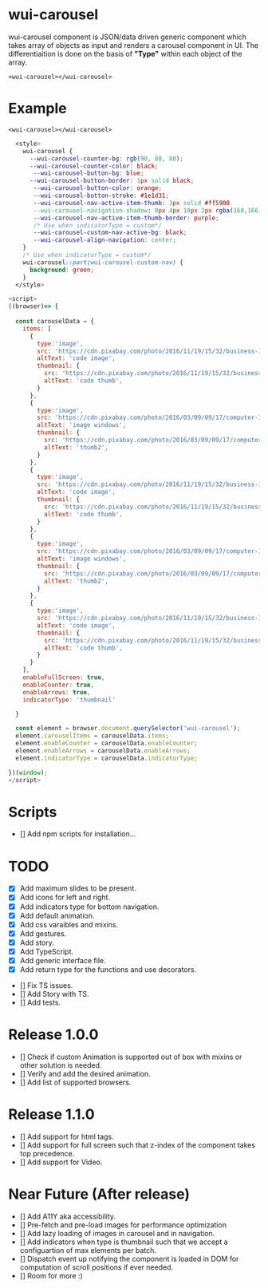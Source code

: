# wui-carousel
wui-carousel component is JSON/data driven generic component which takes array of objects as input and renders a carousel component in UI. The differentiaition is done on the basis of  **"Type"** within each object of the array.

`<wui-carousel></wui-carousel>`

# Example
`<wui-carousel></wui-carousel>`

```css
  <style>
    wui-carousel {
      --wui-carousel-counter-bg: rgb(90, 80, 80);
      --wui-carousel-counter-color: black;
       --wui-carousel-button-bg: blue;
      --wui-carousel-button-border: 1px solid black;
       --wui-carousel-button-color: orange;
       --wui-carousel-button-stroke: #1e1d31;
       --wui-carousel-nav-active-item-thumb: 3px solid #ff5900
       --wui-carousel-navigation-shadow: 0px 4px 10px 2px rgba(168,166,168,1);
       --wui-carousel-nav-active-item-thumb-border: purple;
       /* Use when indicatorType = custom*/
       --wui-carousel-custom-nav-active-bg: black;
       --wui-carousel-align-navigation: center;
    } 
    /* Use when indicatorType = custom*/
    wui-carousel::part(wui-carousel-custom-nav) {
      background: green;
    }
  </style>
```

```javascript
<script>
((browser)=> {
  
  const carouselData = {
    items: [
      {
        type:'image',
        src: 'https://cdn.pixabay.com/photo/2016/11/19/15/32/business-1839876_1280.jpg',
        altText: 'code image',
        thumbnail: {
          src: 'https://cdn.pixabay.com/photo/2016/11/19/15/32/business-1839876_1280.jpg',
          altText: 'code thumb',
        }
      },
      {
        type:'image',
        src: 'https://cdn.pixabay.com/photo/2016/03/09/09/17/computer-1245714_1280.jpg',
        altText: 'image windows',
        thumbnail: {
          src: 'https://cdn.pixabay.com/photo/2016/03/09/09/17/computer-1245714_1280.jpg',
          altText: 'thumb2',
        }
      },
      {
        type:'image',
        src: 'https://cdn.pixabay.com/photo/2016/11/19/15/32/business-1839876_1280.jpg',
        altText: 'code image',
        thumbnail: {
          src: 'https://cdn.pixabay.com/photo/2016/11/19/15/32/business-1839876_1280.jpg',
          altText: 'code thumb',
        }
      },
      {
        type:'image',
        src: 'https://cdn.pixabay.com/photo/2016/03/09/09/17/computer-1245714_1280.jpg',
        altText: 'image windows',
        thumbnail: {
          src: 'https://cdn.pixabay.com/photo/2016/03/09/09/17/computer-1245714_1280.jpg',
          altText: 'thumb2',
        }
      },
      {
        type:'image',
        src: 'https://cdn.pixabay.com/photo/2016/11/19/15/32/business-1839876_1280.jpg',
        altText: 'code image',
        thumbnail: {
          src: 'https://cdn.pixabay.com/photo/2016/11/19/15/32/business-1839876_1280.jpg',
          altText: 'code thumb',
        }
      }
    ],
    enableFullScreen: true,
    enableCounter: true,
    enableArrows: true,
    indicatorType: 'thumbnail'

  }

  const element = browser.document.querySelector('wui-carousel');
  element.carouselItems = carouselData.items;
  element.enableCounter = carouselData.enableCounter;
  element.enableArrows = carouselData.enableArrows;
  element.indicatorType = carouselData.indicatorType;

})(window);
</script>
```
# Scripts
*  [] Add npm scripts for installation...

# TODO 
* [x] Add maximum slides to be present. 
* [x] Add icons for left and right.
* [x] Add indicators type for bottom navigation.
* [x] Add default animation.
* [x] Add css varaibles and mixins.
* [x] Add gestures.
* [x] Add story.
* [x] Add TypeScript.
* [x] Add generic interface file.
* [x] Add return type for the functions and use decorators.
* [] Fix TS issues.
* [] Add Story with TS.
* [] Add tests.

# Release 1.0.0
* [] Check if custom Animation is supported out of box with mixins or other solution is needed. 
* [] Verify and add the desired animation.
* [] Add list of supported browsers.

# Release 1.1.0
* [] Add support for html tags.
* [] Add support for full screen such that z-index of the component takes top precedence. 
* [] Add support for Video.

# Near Future (After release)
- [] Add A11Y aka accessibility.
- [] Pre-fetch and pre-load images for performance optimization
- [] Add lazy loading of images in carousel and in navigation.
- [] Add indicators when type is thumbnail such that we accept a configuartion of max elements per batch.
- [] Dispatch event up notifying the component is loaded in DOM for computation of scroll positions if ever needed.
- [] Room for more :)

